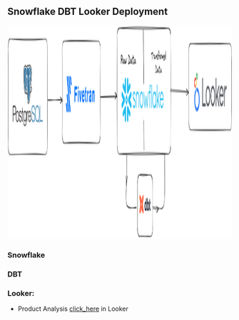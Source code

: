 ## Snowflake DBT Looker Deployment

<img src="snowflake_dbt_Looker.png" width="1280" height ="480"/>


### Snowflake



### DBT



### Looker:
- Product Analysis [click_here](https://lookerstudio.google.com/reporting/df93d4f9-ef3e-45fe-86a5-470c69b697e0) in Looker

